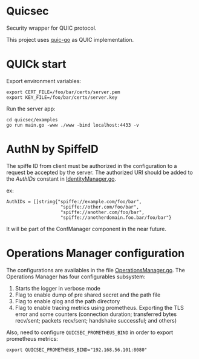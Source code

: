 # Quicsec
Security wrapper for QUIC protocol.

This project uses [quic-go](https://github.com/lucas-clemente/quic-go) as QUIC implementation.

# QUICk start

Export environment variables:

```
export CERT_FILE=/foo/bar/certs/server.pem
export KEY_FILE=/foo/bar/certs/server.key
```

Run the server app:

```
cd quicsec/examples
go run main.go -www ./www -bind localhost:4433 -v
```

# AuthN by SpiffeID
The spiffe ID from client must be authorized in the configuration to a request be accepted by the server.
The authorized URI should be added to the *AuthIDs* constant in [IdentityManager.go](identity/IdentityManager.go#L17).

ex:
```
AuthIDs = []string{"spiffe://example.com/foo/bar",
					"spiffe://other.com/foo/bar",
					"spiffe://another.com/foo/bar",
					"spiffe://anotherdomain.foo.bar/foo/bar"}
```
It will be part of the ConfManager component in the near future.
# Operations Manager configuration

The configurations are availables in the file [OperationsManager.go](operations/OperationsManager.go#L16). The Operations Manager has four configurables subsystem:
1. Starts the logger in verbose mode
2. Flag to enable dump of pre shared secret and the path file
3. Flag to enable qlog and the path directory
4. Flag to enable tracing metrics using prometheus. Exporting the TLS error
    and some counters (connection duration; transferred bytes
    recv/sent; packets recv/sent; handshake successful; and others)

Also, need to configure `QUICSEC_PROMETHEUS_BIND` in order to export prometheus metrics:
```
export QUICSEC_PROMETHEUS_BIND="192.168.56.101:8080"
```